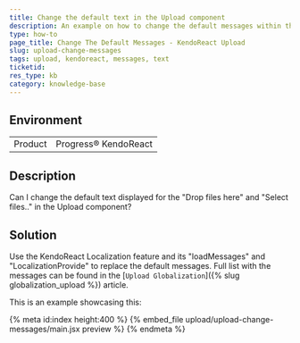```yaml
---
title: Change the default text in the Upload component
description: An example on how to change the default messages within the KendoReact Upload
type: how-to
page_title: Change The Default Messages - KendoReact Upload
slug: upload-change-messages
tags: upload, kendoreact, messages, text
ticketid: 
res_type: kb
category: knowledge-base
---
```


## Environment

<table>
	<tbody>
		<tr>
			<td>Product</td>
			<td>Progress® KendoReact</td>
		</tr>
	</tbody>
</table>


## Description

Can I change the default text displayed for the "Drop files here" and "Select files.." in the Upload component?

## Solution

Use the KendoReact Localization feature and its "loadMessages" and "LocalizationProvide" to replace the default messages. Full list with the messages can be found in the [`Upload Globalization`]({% slug globalization_upload %}) article.

This is an example showcasing this:

{% meta id:index height:400 %}
{% embed_file upload/upload-change-messages/main.jsx preview %}
{% endmeta %}
